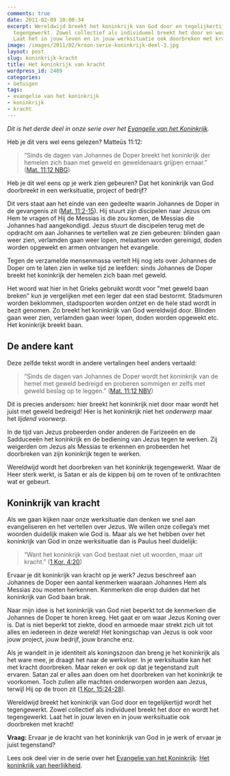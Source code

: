 ```yaml
---
comments: true
date: 2011-02-09 10:00:34
excerpt: Wereldwijd breekt het koninkrijk van God door en tegelijkertijd wordt het
  tegengewerkt. Zowel collectief als individueel breekt het door en wordt het tegengewerkt.
  Laat het in jouw leven en in jouw werksituatie ook doorbreken met kracht!
image: /images/2011/02/kroon-serie-koninkrijk-deel-3.jpg
layout: post
slug: koninkrijk-kracht
title: Het koninkrijk van kracht
wordpress_id: 2409
categories:
- Getuigen
tags:
- evangelie van het koninkrijk
- koninkrijk
- kracht
---
```


_Dit is het derde deel in onze serie over het [Evangelie van het Koninkrijk](/2011/01/19/welk-evangelie-verkondigen-wij/)._

Heb je dit vers wel eens gelezen? Matteüs 11:12:


> “Sinds de dagen van Johannes de Doper breekt het koninkrijk der hemelen zich baan met geweld en geweldenaars grijpen ernaar.” ([Mat. 11:12 NBG](http://www.biblija.net/biblija.cgi?m=Mat+11:12&id16=1&l=nl&set=10))



Heb je dit wel eens op je werk zien gebeuren? Dat het koninkrijk van God doorbreekt in een werksituatie, project of bedrijf?



Dit vers staat aan het einde van een gedeelte waarin Johannes de Doper in de gevangenis zit ([Mat. 11:2-15](http://www.biblija.net/biblija.cgi?m=Mt+11:2-15&id18=1&l=nl&set=10)). Hij stuurt zijn discipelen naar Jezus om Hem te vragen of Hij de Messias is die zou komen, de Messias die Johannes had aangekondigd. Jezus stuurt de discipelen terug met de opdracht om aan Johannes te vertellen wat ze zien gebeuren: blinden gaan weer zien, verlamden gaan weer lopen, melaatsen worden gereinigd, doden worden opgewekt en armen ontvangen het evangelie.

Tegen de verzamelde mensenmassa vertelt Hij nog iets over Johannes de Doper om te laten zien in welke tijd ze leefden: sinds Johannes de Doper breekt het koninkrijk der hemelen zich baan met geweld.

Het woord wat hier in het Grieks gebruikt wordt voor "met geweld baan breken" kun je vergelijken met een leger dat een stad bestormt. Stadsmuren worden beklommen, stadspoorten worden ontzet en de hele stad wordt in bezit genomen. Zo breekt het koninkrijk van God wereldwijd door. Blinden gaan weer zien, verlamden gaan weer lopen, doden worden opgewekt etc. Het koninkrijk breekt baan.



## De andere kant


Deze zelfde tekst wordt in andere vertalingen heel anders vertaald:


> “Sinds de dagen van Johannes de Doper wordt het koninkrijk van de hemel met geweld bedreigd en proberen sommigen er zelfs met geweld beslag op te leggen.” ([Mat. 11:12 NBV](http://www.biblija.net/biblija.cgi?m=Mat+11:12&id18=1&l=nl&set=10))



Dit is precies andersom: hier breekt het koninkrijk niet door maar wordt het juist met geweld bedreigd! Hier is het koninkrijk niet het _onderwerp_ maar het _lijdend voorwerp_.

In de tijd van Jezus probeerden onder anderen de Farizeeën en de Sadduceeën het koninkrijk en de bediening van Jezus tegen te werken. Zij weigerden om Jezus als Messias te erkennen en probeerden het doorbreken van zijn koninkrijk tegen te werken.

Wereldwijd wordt het doorbreken van het koninkrijk tegengewerkt. Waar de Heer sterk werkt, is Satan er als de kippen bij om te roven of te ontkrachten wat er gebeurt.



## Koninkrijk van kracht


Als we gaan kijken naar onze werksituatie dan denken we snel aan evangeliseren en het vertellen over Jezus. We willen onze collega’s met woorden duidelijk maken wie God is. Maar als we het hebben over het koninkrijk van God in onze werksituatie dan is Paulus heel duidelijk:


> “Want het koninkrijk van God bestaat niet uit woorden, maar uit kracht.” ([1 Kor. 4:20](http://www.biblija.net/biblija.cgi?m=1+Kor+4:20&id18=1&l=nl&set=10))



Ervaar je dit koninkrijk van kracht op je werk? Jezus beschreef aan Johannes de Doper een aantal kenmerken waaraan Johannes Hem als Messias zou moeten herkennen. Kenmerken die erop duiden dat het koninkrijk van God baan brak.

Naar mijn idee is het koninkrijk van God niet beperkt tot de kenmerken die Johannes de Doper te horen kreeg. Het gaat er om waar Jezus Koning over is. Dat is niet beperkt tot ziekte, dood en armoede maar strekt zich uit tot alles en iedereen in deze wereld! Het koningschap van Jezus is ook voor jouw project, jouw bedrijf, jouw branche enz.

Als je wandelt in je identiteit als koningszoon dan breng je het koninkrijk als het ware mee, je draagt het naar de werkvloer. In je werksituatie kan het met kracht doorbreken. Maar reken er ook op dat je tegenstand zult ervaren. Satan zal er alles aan doen om het doorbreken van het koninkrijk te voorkomen. Toch zullen alle machten onderworpen worden aan Jezus, terwijl Hij op de troon zit ([1 Kor. 15:24-28](http://www.biblija.net/biblija.cgi?m=1+Kor+15:24-28&id18=1&l=nl&set=10)).

Wereldwijd breekt het koninkrijk van God door en tegelijkertijd wordt het tegengewerkt. Zowel collectief als individueel breekt het door en wordt het tegengewerkt. Laat het in jouw leven en in jouw werksituatie ook doorbreken met kracht!

**Vraag:** Ervaar je de kracht van het koninkrijk van God in je werk of ervaar je juist tegenstand?

Lees ook deel vier in de serie over het [Evangelie van het Koninkrijk](/2011/01/19/welk-evangelie-verkondigen-wij/): [Het koninkrijk van heerlijkheid](/2011/02/16/koninkrijk-heerlijkheid/).
